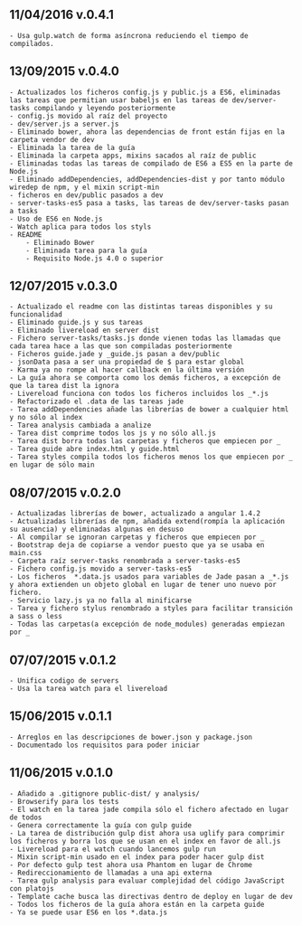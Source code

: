 ## 11/04/2016 v.0.4.1
    - Usa gulp.watch de forma asíncrona reduciendo el tiempo de compilados.

## 13/09/2015 v.0.4.0
    - Actualizados los ficheros config.js y public.js a ES6, eliminadas las tareas que permitian usar babeljs en las tareas de dev/server-tasks compilando y leyendo posteriormente
    - config.js movido al raíz del proyecto
    - dev/server.js a server.js
    - Eliminado bower, ahora las dependencias de front están fijas en la carpeta vendor de dev
    - Eliminada la tarea de la guía
    - Eliminada la carpeta apps, mixins sacados al raíz de public
    - Eliminadas todas las tareas de compilado de ES6 a ES5 en la parte de Node.js
    - Eliminado addDependencies, addDependencies-dist y por tanto módulo wiredep de npm, y el mixin script-min
    - ficheros en dev/public pasados a dev
    - server-tasks-es5 pasa a tasks, las tareas de dev/server-tasks pasan a tasks 
    - Uso de ES6 en Node.js
    - Watch aplica para todos los styls
    - README
        - Eliminado Bower
        - Eliminada tarea para la guía
        - Requisito Node.js 4.0 o superior

## 12/07/2015 v.0.3.0
    - Actualizado el readme con las distintas tareas disponibles y su funcionalidad
    - Eliminado guide.js y sus tareas
    - Eliminado livereload en server dist
    - Fichero server-tasks/tasks.js donde vienen todas las llamadas que cada tarea hace a las que son compiladas posteriormente
    - Ficheros guide.jade y _guide.js pasan a dev/public
    - jsonData pasa a ser una propiedad de $ para estar global
    - Karma ya no rompe al hacer callback en la última versión
    - La guía ahora se comporta como los demás ficheros, a excepción de que la tarea dist la ignora
    - Livereload funciona con todos los ficheros incluidos los _*.js
    - Refactorizado el .data de las tareas jade
    - Tarea addDependencies añade las librerías de bower a cualquier html y no sólo al index
    - Tarea analysis cambiada a analize
    - Tarea dist comprime todos los js y no sólo all.js
    - Tarea dist borra todas las carpetas y ficheros que empiecen por _
    - Tarea guide abre index.html y guide.html
    - Tarea styles compila todos los ficheros menos los que empiecen por _ en lugar de sólo main

## 08/07/2015 v.0.2.0
    - Actualizadas librerías de bower, actualizado a angular 1.4.2
    - Actualizadas librerías de npm, añadida extend(rompía la aplicación su ausencia) y eliminadas algunas en desuso
    - Al compilar se ignoran carpetas y ficheros que empiecen por _
    - Bootstrap deja de copiarse a vendor puesto que ya se usaba en main.css
    - Carpeta raíz server-tasks renombrada a server-tasks-es5
    - Fichero config.js movido a server-tasks-es5
    - Los ficheros  *.data.js usados para variables de Jade pasan a _*.js y ahora extienden un objeto global en lugar de tener uno nuevo por fichero.
    - Servicio lazy.js ya no falla al minificarse
    - Tarea y fichero stylus renombrado a styles para facilitar transición a sass o less
    - Todas las carpetas(a excepción de node_modules) generadas empiezan por _

## 07/07/2015 v.0.1.2
    - Unifica codigo de servers
    - Usa la tarea watch para el livereload

## 15/06/2015 v.0.1.1
    - Arreglos en las descripciones de bower.json y package.json
    - Documentado los requisitos para poder iniciar

## 11/06/2015 v.0.1.0
    - Añadido a .gitignore public-dist/ y analysis/
    - Browserify para los tests
    - El watch en la tarea jade compila sólo el fichero afectado en lugar de todos
    - Genera correctamente la guía con gulp guide
    - La tarea de distribución gulp dist ahora usa uglify para comprimir los ficheros y borra los que se usan en el index en favor de all.js
    - Livereload para el watch cuando lancemos gulp run
    - Mixin script-min usado en el index para poder hacer gulp dist
    - Por defecto gulp test ahora usa Phantom en lugar de Chrome
    - Redireccionamiento de llamadas a una api externa
    - Tarea gulp analysis para evaluar complejidad del código JavaScript con platojs
    - Template cache busca las directivas dentro de deploy en lugar de dev
    - Todos los ficheros de la guía ahora están en la carpeta guide 
    - Ya se puede usar ES6 en los *.data.js